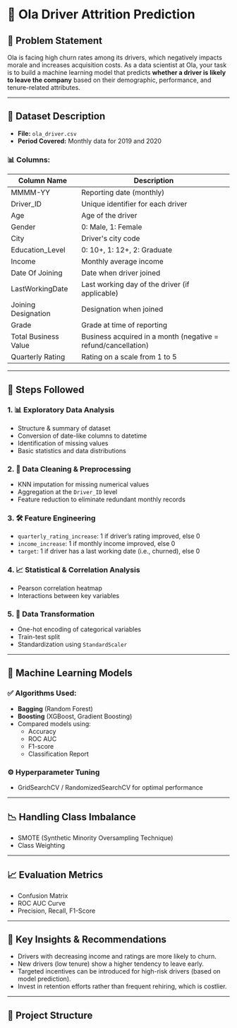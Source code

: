# 🚗 Ola Driver Attrition Prediction

## 📌 Problem Statement

Ola is facing high churn rates among its drivers, which negatively impacts morale and increases acquisition costs. As a data scientist at Ola, your task is to build a machine learning model that predicts **whether a driver is likely to leave the company** based on their demographic, performance, and tenure-related attributes.

---

## 🧾 Dataset Description

- **File:** `ola_driver.csv`
- **Period Covered:** Monthly data for 2019 and 2020

### 📊 Columns:

| Column Name            | Description |
|------------------------|-------------|
| MMMM-YY                | Reporting date (monthly) |
| Driver_ID              | Unique identifier for each driver |
| Age                    | Age of the driver |
| Gender                 | 0: Male, 1: Female |
| City                   | Driver's city code |
| Education_Level        | 0: 10+, 1: 12+, 2: Graduate |
| Income                 | Monthly average income |
| Date Of Joining        | Date when driver joined |
| LastWorkingDate        | Last working day of the driver (if applicable) |
| Joining Designation    | Designation when joined |
| Grade                  | Grade at time of reporting |
| Total Business Value   | Business acquired in a month (negative = refund/cancellation) |
| Quarterly Rating       | Rating on a scale from 1 to 5 |

---

## 🔧 Steps Followed

### 1. 📊 Exploratory Data Analysis
- Structure & summary of dataset
- Conversion of date-like columns to datetime
- Identification of missing values
- Basic statistics and data distributions

### 2. 🧹 Data Cleaning & Preprocessing
- KNN imputation for missing numerical values
- Aggregation at the `Driver_ID` level
- Feature reduction to eliminate redundant monthly records

### 3. 🛠 Feature Engineering
- `quarterly_rating_increase`: 1 if driver’s rating improved, else 0
- `income_increase`: 1 if monthly income improved, else 0
- `target`: 1 if driver has a last working date (i.e., churned), else 0

### 4. 📈 Statistical & Correlation Analysis
- Pearson correlation heatmap
- Interactions between key variables

### 5. 🧠 Data Transformation
- One-hot encoding of categorical variables
- Train-test split
- Standardization using `StandardScaler`

---

## 🤖 Machine Learning Models

### ✅ Algorithms Used:
- **Bagging** (Random Forest)
- **Boosting** (XGBoost, Gradient Boosting)
- Compared models using:
  - Accuracy
  - ROC AUC
  - F1-score
  - Classification Report

### ⚙️ Hyperparameter Tuning
- GridSearchCV / RandomizedSearchCV for optimal performance

---

## 📉 Handling Class Imbalance

- SMOTE (Synthetic Minority Oversampling Technique)
- Class Weighting

---

## 📈 Evaluation Metrics

- Confusion Matrix
- ROC AUC Curve
- Precision, Recall, F1-Score

---

## 📌 Key Insights & Recommendations

- Drivers with decreasing income and ratings are more likely to churn.
- New drivers (low tenure) show a higher tendency to leave early.
- Targeted incentives can be introduced for high-risk drivers (based on model prediction).
- Invest in retention efforts rather than frequent rehiring, which is costlier.

---

## 📁 Project Structure

